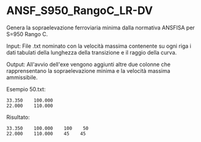 # ANSF_S950_RangoC_LR-DV
Genera la sopraelevazione ferroviaria minima dalla normativa ANSFISA per S=950 Rango C.

Input: File .txt nominato con la velocità massima contenente su ogni riga i dati tabulati della lunghezza della transizione e il raggio della curva.

Output: All'avvio dell'exe vengono aggiunti altre due colonne che rapprensentano la sopraelevazione minima e la velocità massima ammissibile.

Esempio 50.txt:
```
33.350    100.000
22.000    110.000
```
Risultato:
```
33.350    100.000    100    50
22.000    110.000    45    45
```
